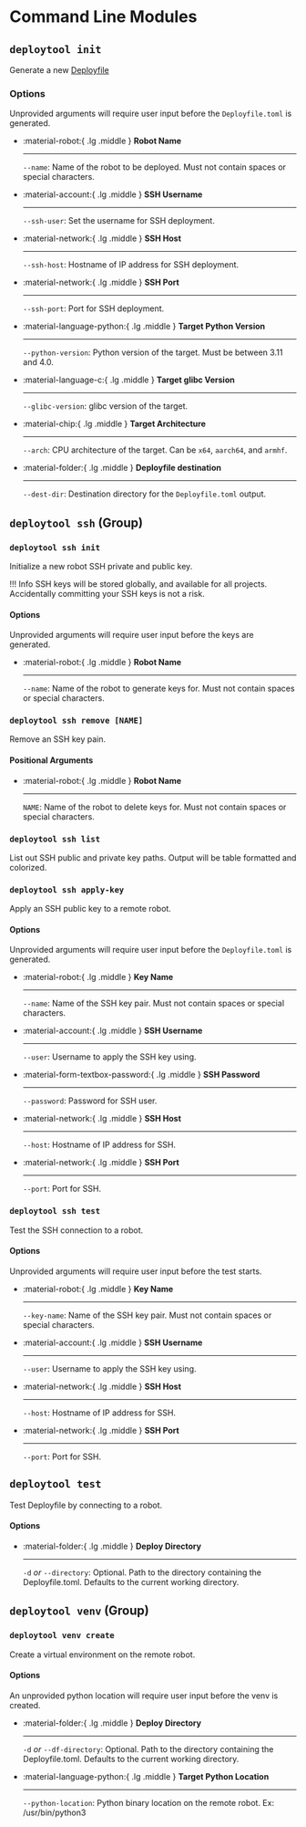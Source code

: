 # Command Line Modules


## `deploytool init`

Generate a new [Deployfile](deployfile.md)


### Options

Unprovided arguments will require user input before the `Deployfile.toml` is generated.

<div class="grid cards" markdown>

- :material-robot:{ .lg .middle } __Robot Name__

    ---

    `--name`: Name of the robot to be deployed. Must not contain spaces or special characters.


- :material-account:{ .lg .middle } __SSH Username__

    ---

    `--ssh-user`: Set the username for SSH deployment.

- :material-network:{ .lg .middle } __SSH Host__

    ---

    `--ssh-host`: Hostname of IP address for SSH deployment.

- :material-network:{ .lg .middle } __SSH Port__

    ---

    `--ssh-port`: Port for SSH deployment.

- :material-language-python:{ .lg .middle } __Target Python Version__

    ---

    `--python-version`: Python version of the target. Must be between 3.11 and 4.0.

- :material-language-c:{ .lg .middle } __Target glibc Version__

    ---

    `--glibc-version`: glibc version of the target.

- :material-chip:{ .lg .middle } __Target Architecture__

    ---

    `--arch`: CPU architecture of the target. Can be `x64`, `aarch64`, and `armhf`.

- :material-folder:{ .lg .middle } __Deployfile destination__

    ---

    `--dest-dir`: Destination directory for the `Deployfile.toml` output.

</div>

## `deploytool ssh` (Group)

### `deploytool ssh init`

Initialize a new robot SSH private and public key.

!!! Info
    SSH keys will be stored globally, and available for all projects. Accidentally committing your SSH keys is not a risk.

#### Options

Unprovided arguments will require user input before the keys are generated.

<div class="grid cards" markdown>

- :material-robot:{ .lg .middle } __Robot Name__

    ---

    `--name`: Name of the robot to generate keys for. Must not contain spaces or special characters.

</div>

### `deploytool ssh remove [NAME]`

Remove an SSH key pain.

#### Positional Arguments

<div class="grid cards" markdown>

- :material-robot:{ .lg .middle } __Robot Name__

    ---

    `NAME`: Name of the robot to delete keys for. Must not contain spaces or special characters.

</div>

### `deploytool ssh list`

List out SSH public and private key paths.
Output will be table formatted and colorized.

### `deploytool ssh apply-key`

Apply an SSH public key to a remote robot.

#### Options

Unprovided arguments will require user input before the `Deployfile.toml` is generated.

<div class="grid cards" markdown>

- :material-robot:{ .lg .middle } __Key Name__

    ---

    `--name`: Name of the SSH key pair. Must not contain spaces or special characters.

- :material-account:{ .lg .middle } __SSH Username__

    ---

    `--user`: Username to apply the SSH key using.

- :material-form-textbox-password:{ .lg .middle } __SSH Password__

    ---

    `--password`: Password for SSH user.

- :material-network:{ .lg .middle } __SSH Host__

    ---

    `--host`: Hostname of IP address for SSH.

- :material-network:{ .lg .middle } __SSH Port__

    ---

    `--port`: Port for SSH.

</div>

### `deploytool ssh test`

Test the SSH connection to a robot.

#### Options

Unprovided arguments will require user input before the test starts.

<div class="grid cards" markdown>

- :material-robot:{ .lg .middle } __Key Name__

    ---

    `--key-name`: Name of the SSH key pair. Must not contain spaces or special characters.

- :material-account:{ .lg .middle } __SSH Username__

    ---

    `--user`: Username to apply the SSH key using.

- :material-network:{ .lg .middle } __SSH Host__

    ---

    `--host`: Hostname of IP address for SSH.

- :material-network:{ .lg .middle } __SSH Port__

    ---

    `--port`: Port for SSH.

</div>

## `deploytool test`

Test Deployfile by connecting to a robot.

#### Options

<div class="grid cards" markdown>

- :material-folder:{ .lg .middle } __Deploy Directory__

    ---

    `-d` *or* `--directory`: Optional. Path to the directory containing the Deployfile.toml. Defaults to the current working directory.

</div>

## `deploytool venv` (Group)

### `deploytool venv create`

Create a virtual environment on the remote robot.

#### Options

An unprovided python location will require user input before the venv is created.

<div class="grid cards" markdown>

- :material-folder:{ .lg .middle } __Deploy Directory__

    ---

    `-d` *or* `--df-directory`: Optional. Path to the directory containing the Deployfile.toml. Defaults to the current working directory.

- :material-language-python:{ .lg .middle } __Target Python Location__

    ---

    `--python-location`: Python binary location on the remote robot. Ex: /usr/bin/python3

</div>
